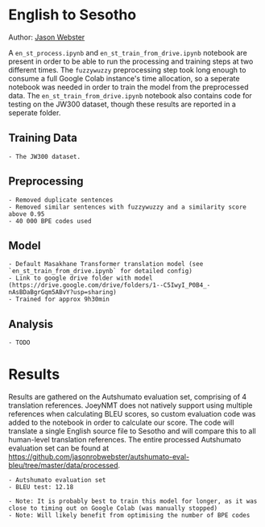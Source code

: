 # English to Sesotho

Author: [Jason Webster](https://github.com/jasonrobwebster/)

A `en_st_process.ipynb` and `en_st_train_from_drive.ipynb` notebook are present in order to be able to run the processing and training steps at two different times. The `fuzzywuzzy` preprocessing step took long enough to consume a full Google Colab instance's time allocation, so a seperate notebook was needed in order to train the model from the preprocessed data. The `en_st_train_from_drive.ipynb` notebook also contains code for testing on the JW300 dataset, though these results are reported in a seperate folder.

## Training Data

	- The JW300 dataset.

## Preprocessing

	- Removed duplicate sentences
	- Removed similar sentences with fuzzywuzzy and a similarity score above 0.95
	- 40 000 BPE codes used

## Model

	- Default Masakhane Transformer translation model (see `en_st_train_from_drive.ipynb` for detailed config)
	- Link to google drive folder with model (https://drive.google.com/drive/folders/1--C5IwyI_P0B4_-nAsBDaBgrGqm5ABvY?usp=sharing)
	- Trained for approx 9h30min

## Analysis

 	- TODO

# Results

Results are gathered on the Autshumato evaluation set, comprising of 4 translation references. JoeyNMT does not natively support using multiple references when calculating BLEU scores, so custom evaluation code was added to the notebook in order to calculate our score. The code will translate a single English source file to Sesotho and will compare this to all human-level translation references. The entire processed Autshumato evaluation set can be found at https://github.com/jasonrobwebster/autshumato-eval-bleu/tree/master/data/processed.

	- Autshumato evaluation set
	- BLEU test: 12.18

	- Note: It is probably best to train this model for longer, as it was close to timing out on Google Colab (was manually stopped)
	- Note: Will likely benefit from optimising the number of BPE codes